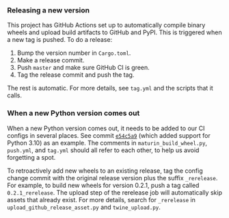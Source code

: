 ### Releasing a new version

This project has GitHub Actions set up to automatically compile binary wheels
and upload build artifacts to GitHub and PyPI. This is triggered when a new tag
is pushed. To do a release:

1. Bump the version number in `Cargo.toml`.
2. Make a release commit.
3. Push `master` and make sure GitHub CI is green.
4. Tag the release commit and push the tag.

The rest is automatic. For more details, see `tag.yml` and the scripts that it
calls.

### When a new Python version comes out

When a new Python version comes out, it needs to be added to our CI configs in
several places. See commit [`e54c5a9`](https://github.com/oconnor663/blake3-py/commit/e54c5a94eecca6b9decf7c11588ab9971402276c)
(which added support for Python 3.10) as an example. The comments in
`maturin_build_wheel.py`, `push.yml`, and `tag.yml` should all refer to each
other, to help us avoid forgetting a spot.

To retroactively add new wheels to an existing release, tag the config change
commit with the original release version plus the suffix `_rerelease`. For
example, to build new wheels for version 0.2.1, push a tag called
`0.2.1_rerelease`. The upload step of the rerelease job will automatically skip
assets that already exist. For more details, search for `_rerelease` in
`upload_github_release_asset.py` and `twine_upload.py`.
